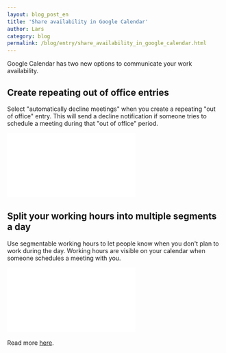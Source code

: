 ```yaml
---
layout: blog_post_en
title: 'Share availability in Google Calendar'
author: Lars
category: blog
permalink: /blog/entry/share_availability_in_google_calendar.html
---
```


Google Calendar has two new options to communicate your work availability.

## Create repeating out of office entries

Select "automatically decline meetings" when you create a repeating "out of office" entry. This will send a decline 
notification if someone tries to schedule a meeting during that "out of office" period.

![](/assets/blog/2021-04-12-share_availability_in_google_calendar/out_of_office_entry@2x.pdf)

## Split your working hours into multiple segments a day

Use segmentable working hours to let people know when you don't plan to work during the day. Working hours are visible
on your calendar when someone schedules a meeting with you. 

![](/assets/blog/2021-04-12-share_availability_in_google_calendar/segmented_working_hours_settings@2x.pdf)

Read more [here](https://workspaceupdates.googleblog.com/2021/02/create-repeating-ooo-entries-and-segment-working-hours-in-google-calendar.html).